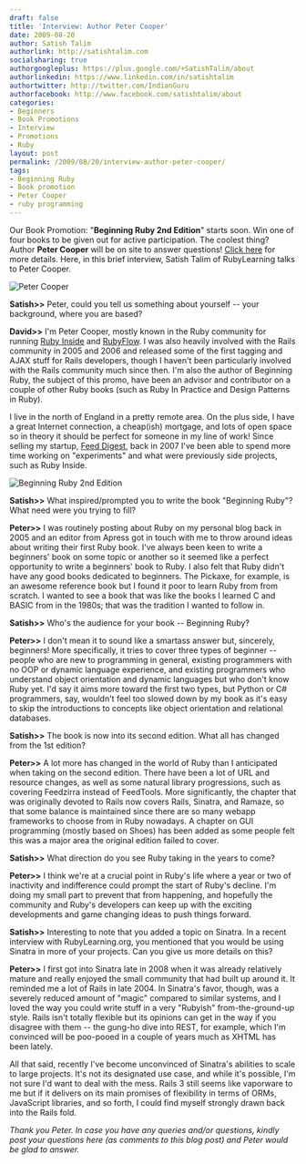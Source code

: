 ```yaml
---
draft: false
title: 'Interview: Author Peter Cooper'
date: 2009-08-20
author: Satish Talim
authorlink: http://satishtalim.com
socialsharing: true
authorgoogleplus: https://plus.google.com/+SatishTalim/about
authorlinkedin: https://www.linkedin.com/in/satishtalim
authortwitter: http://twitter.com/IndianGuru
authorfacebook: http://www.facebook.com/satishtalim/about
categories:
- Beginners
- Book Promotions
- Interview
- Promotions
- Ruby
layout: post
permalink: /2009/08/20/interview-author-peter-cooper/
tags:
- Beginning Ruby
- Book promotion
- Peter Cooper
- ruby programming
---
```

Our Book Promotion: "**Beginning Ruby 2nd Edition**" starts soon. Win
one of four books to be given out for active participation. The coolest
thing?<!--more--> Author **Peter Cooper** will be on site to answer questions!
[Click
here](http://rubylearning.com/blog/2009/08/12/book-promotion-beginning-ruby-2nd-edition/)
for more details. Here, in this brief interview, Satish Talim of
RubyLearning talks to Peter Cooper.

![Peter
Cooper](http://www.rubylearning.com/images/petercooper.jpg "Peter Cooper")

**Satish\>\>** Peter, could you tell us something about yourself -- your
background, where you are based?

**David\>\>** I'm Peter Cooper, mostly known in the Ruby community for
running [Ruby Inside](http://www.rubyinside.com/) and
[RubyFlow](http://www.rubyflow.com/). I was also heavily involved with
the Rails community in 2005 and 2006 and released some of the first
tagging and AJAX stuff for Rails developers, though I haven't been
particularly involved with the Rails community much since then. I'm also
the author of Beginning Ruby, the subject of this promo, have been an
advisor and contributor on a couple of other Ruby books (such as Ruby In
Practice and Design Patterns in Ruby).

I live in the north of England in a pretty remote area. On the plus
side, I have a great Internet connection, a cheap(ish) mortgage, and
lots of open space so in theory it should be perfect for someone in my
line of work! Since selling my startup, [Feed
Digest](http://feed.informer.com/), back in 2007 I've been able to spend
more time working on "experiments" and what were previously side
projects, such as Ruby Inside.

![Beginning Ruby 2nd
Edition](http://rubylearning.com/images/begrubyicon1.png "Beginning Ruby 2nd Edition")

**Satish\>\>** What inspired/prompted you to write the book "Beginning
Ruby"? What need were you trying to fill?

**Peter\>\>** I was routinely posting about Ruby on my personal blog
back in 2005 and an editor from Apress got in touch with me to throw
around ideas about writing their first Ruby book. I've always been keen
to write a beginners' book on some topic or another so it seemed like a
perfect opportunity to write a beginners' book to Ruby. I also felt that
Ruby didn't have any good books dedicated to beginners. The Pickaxe, for
example, is an awesome reference book but I found it poor to learn Ruby
from from scratch. I wanted to see a book that was like the books I
learned C and BASIC from in the 1980s; that was the tradition I wanted
to follow in.

**Satish\>\>** Who's the audience for your book -- Beginning Ruby?

**Peter\>\>** I don't mean it to sound like a smartass answer but,
sincerely, beginners! More specifically, it tries to cover three types
of beginner -- people who are new to programming in general, existing
programmers with no OOP or dynamic language experience, and existing
programmers who understand object orientation and dynamic languages but
who don't know Ruby yet. I'd say it aims more toward the first two
types, but Python or C\# programmers, say, wouldn't feel too slowed down
by my book as it's easy to skip the introductions to concepts like
object orientation and relational databases.

**Satish\>\>** The book is now into its second edition. What all has
changed from the 1st edition?

**Peter\>\>** A lot more has changed in the world of Ruby than I
anticipated when taking on the second edition. There have been a lot of
URL and resource changes, as well as some natural library progressions,
such as covering Feedzirra instead of FeedTools. More significantly, the
chapter that was originally devoted to Rails now covers Rails, Sinatra,
and Ramaze, so that some balance is maintained since there are so many
webapp frameworks to choose from in Ruby nowadays. A chapter on GUI
programming (mostly based on Shoes) has been added as some people felt
this was a major area the original edition failed to cover.

**Satish\>\>** What direction do you see Ruby taking in the years to
come?

**Peter\>\>** I think we're at a crucial point in Ruby's life where a
year or two of inactivity and indifference could prompt the start of
Ruby's decline. I'm doing my small part to prevent that from happening,
and hopefully the community and Ruby's developers can keep up with the
exciting developments and game changing ideas to push things forward.

**Satish\>\>** Interesting to note that you added a topic on Sinatra. In
a recent interview with RubyLearning.org, you mentioned that you would
be using Sinatra in more of your projects. Can you give us more details
on this?

**Peter\>\>** I first got into Sinatra late in 2008 when it was already
relatively mature and really enjoyed the small community that had built
up around it. It reminded me a lot of Rails in late 2004. In Sinatra's
favor, though, was a severely reduced amount of "magic" compared to
similar systems, and I loved the way you could write stuff in a very
"Rubyish" from-the-ground-up style. Rails isn't totally flexible but its
opinions can get in the way if you disagree with them -- the gung-ho dive
into REST, for example, which I'm convinced will be poo-pooed in a
couple of years much as XHTML has been lately.

All that said, recently I've become unconvinced of Sinatra's abilities
to scale to large projects. It's not its designated use case, and while
it's possible, I'm not sure I'd want to deal with the mess. Rails 3
still seems like vaporware to me but if it delivers on its main promises
of flexibility in terms of ORMs, JavaScript libraries, and so forth, I
could find myself strongly drawn back into the Rails fold.

*Thank you Peter. In case you have any queries and/or questions, kindly
post your questions here (as comments to this blog post) and Peter would
be glad to answer.*
